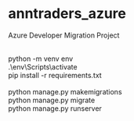 # anntraders_azure
Azure Developer Migration Project

<br/>python -m venv env
<br/>.\env\Scripts\activate
<br/> pip install -r requirements.txt
<br/>
<br/>python manage.py makemigrations
<br/>python manage.py migrate
<br/>python manage.py runserver
